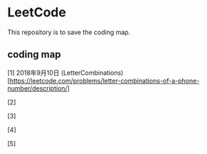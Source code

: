 # LeetCode

This repository is to save the coding map.


##  coding map
[1] 2018年9月10日 (LetterCombinations)[https://leetcode.com/problems/letter-combinations-of-a-phone-number/description/]

[2]

[3]

[4]

[5]

